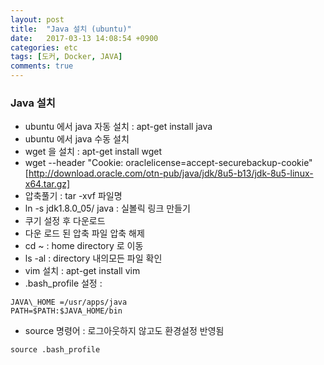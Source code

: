 ```yaml
---
layout: post
title:  "Java 설치 (ubuntu)"
date:   2017-03-13 14:08:54 +0900
categories: etc
tags: [도커, Docker, JAVA]
comments: true
---
```

### Java 설치
- ubuntu 에서 java 자동 설치 : apt-get install java
- ubuntu 에서 java 수동 설치
- wget 을 설치 : apt-get install wget
- wget --header "Cookie: oraclelicense=accept-securebackup-cookie" [http://download.oracle.com/otn-pub/java/jdk/8u5-b13/jdk-8u5-linux-x64.tar.gz]
- 압축풀기 : tar -xvf 파일명
- ln -s jdk1.8.0\_05/ java : 실볼릭 링크 만들기
- 쿠기 설정 후 다운로드
- 다운 로드 된 압축 파일 압축 해제
- cd \~ : home directory 로 이동
- ls -al : directory 내의모든 파일 확인
- vim 설치 : apt-get install vim
- .bash_profile 설정 :
```
JAVA\_HOME =/usr/apps/java
PATH=$PATH:$JAVA_HOME/bin
```
- source 명령어 : 로그아웃하지 않고도 환경설정 반영됨
```
source .bash_profile
```
